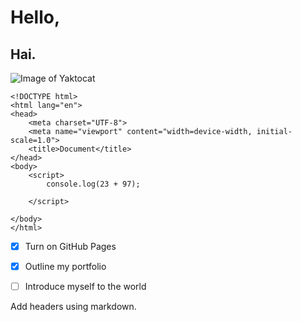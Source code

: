# Hello,
## Hai.
![Image of Yaktocat](https://octodex.github.com/images/yaktocat.png)


```
<!DOCTYPE html>
<html lang="en">
<head>
    <meta charset="UTF-8">
    <meta name="viewport" content="width=device-width, initial-scale=1.0">
    <title>Document</title>
</head>
<body>
    <script>
        console.log(23 + 97);
        
    </script>
    
</body>
</html>
```

- [x] Turn on GitHub Pages
- [x] Outline my portfolio
- [ ] Introduce myself to the world









Add headers using markdown.
